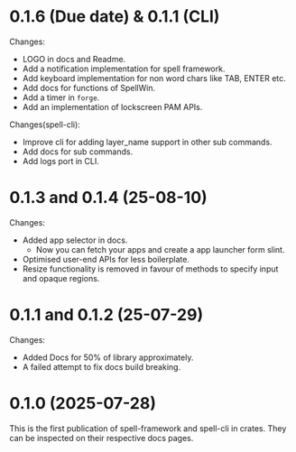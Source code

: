 0.1.6 (Due date) & 0.1.1 (CLI)
================

Changes:

- LOGO in docs and Readme.
- Add a notification implementation for spell framework.
- Add keyboard implementation for non word chars like TAB, ENTER etc.
- Add docs for functions of SpellWin.
- Add a timer in `forge`.
- Add an implementation of lockscreen PAM APIs.

Changes(spell-cli):

- Improve cli for adding layer_name support in other sub commands.
- Add docs for sub commands.
- Add logs port in CLI.

0.1.3 and 0.1.4 (25-08-10)
===============

Changes:

- Added app selector in docs.
  - Now you can fetch your apps and create a app launcher form slint.
- Optimised user-end APIs for less boilerplate.
- Resize functionality is removed in favour of methods to specify input and opaque regions.

0.1.1 and 0.1.2 (25-07-29)
==========================

Changes:

- Added Docs for 50% of library approximately.
- A failed attempt to fix docs build breaking.

0.1.0 (2025-07-28)
==================

This is the first publication of spell-framework and spell-cli in crates. They can be inspected on their respective docs pages.
